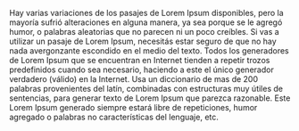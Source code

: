 Hay varias variaciones de los pasajes de Lorem Ipsum disponibles,
 pero la mayoría sufrió alteraciones en alguna manera, ya sea porque se le agregó humor, o palabras aleatorias que no parecen ni un poco creíbles. Si vas a utilizar un pasaje de Lorem Ipsum,
 necesitás estar seguro de que no hay nada avergonzante escondido en el medio del texto.
 Todos los generadores de Lorem Ipsum que se encuentran en Internet tienden a repetir trozos predefinidos cuando sea necesario, haciendo a este el único generador verdadero (válido) en la Internet.
 Usa un diccionario de mas de 200 palabras provenientes del latín, combinadas con estructuras muy útiles de sentencias, 
 para generar texto de Lorem Ipsum que parezca razonable. Este Lorem Ipsum generado siempre estará libre de repeticiones,
 humor agregado o palabras no características del lenguaje, etc.
    